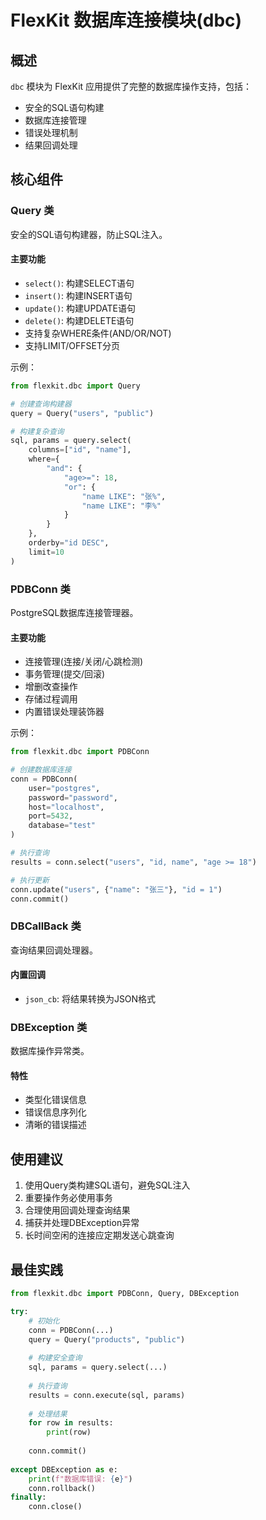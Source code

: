 # FlexKit 数据库连接模块(dbc)

## 概述
`dbc` 模块为 FlexKit 应用提供了完整的数据库操作支持，包括：
- 安全的SQL语句构建
- 数据库连接管理
- 错误处理机制
- 结果回调处理

## 核心组件

### Query 类
安全的SQL语句构建器，防止SQL注入。

#### 主要功能
- `select()`: 构建SELECT语句
- `insert()`: 构建INSERT语句
- `update()`: 构建UPDATE语句
- `delete()`: 构建DELETE语句
- 支持复杂WHERE条件(AND/OR/NOT)
- 支持LIMIT/OFFSET分页

示例：
```python
from flexkit.dbc import Query

# 创建查询构建器
query = Query("users", "public")

# 构建复杂查询
sql, params = query.select(
    columns=["id", "name"],
    where={
        "and": {
            "age>=": 18,
            "or": {
                "name LIKE": "张%",
                "name LIKE": "李%"
            }
        }
    },
    orderby="id DESC",
    limit=10
)
```

### PDBConn 类
PostgreSQL数据库连接管理器。

#### 主要功能
- 连接管理(连接/关闭/心跳检测)
- 事务管理(提交/回滚)
- 增删改查操作
- 存储过程调用
- 内置错误处理装饰器

示例：
```python
from flexkit.dbc import PDBConn

# 创建数据库连接
conn = PDBConn(
    user="postgres",
    password="password",
    host="localhost",
    port=5432,
    database="test"
)

# 执行查询
results = conn.select("users", "id, name", "age >= 18")

# 执行更新
conn.update("users", {"name": "张三"}, "id = 1")
conn.commit()
```

### DBCallBack 类
查询结果回调处理器。

#### 内置回调
- `json_cb`: 将结果转换为JSON格式

### DBException 类
数据库操作异常类。

#### 特性
- 类型化错误信息
- 错误信息序列化
- 清晰的错误描述

## 使用建议
1. 使用Query类构建SQL语句，避免SQL注入
2. 重要操作务必使用事务
3. 合理使用回调处理查询结果
4. 捕获并处理DBException异常
5. 长时间空闲的连接应定期发送心跳查询

## 最佳实践
```python
from flexkit.dbc import PDBConn, Query, DBException

try:
    # 初始化
    conn = PDBConn(...)
    query = Query("products", "public")
    
    # 构建安全查询
    sql, params = query.select(...)
    
    # 执行查询
    results = conn.execute(sql, params)
    
    # 处理结果
    for row in results:
        print(row)
        
    conn.commit()
        
except DBException as e:
    print(f"数据库错误: {e}")
    conn.rollback()
finally:
    conn.close()
```
